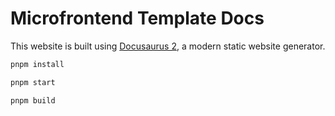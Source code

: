 # Microfrontend Template Docs

This website is built using [Docusaurus 2](https://docusaurus.io/), a modern static website generator.

```bash
pnpm install

pnpm start

pnpm build
```
